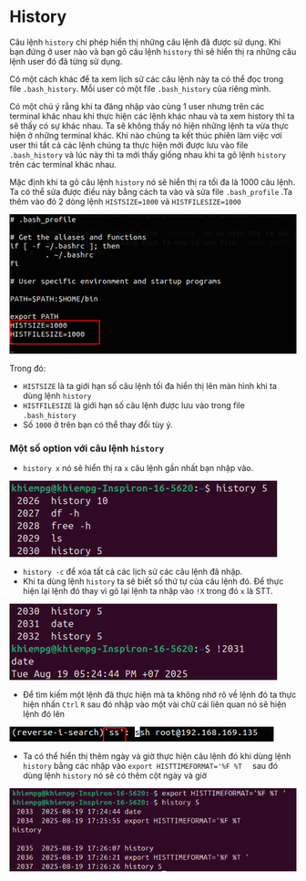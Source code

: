 # History

Câu lệnh `history` chi phép hiển thị những câu lệnh đã được sử dụng. Khi bạn đứng ở user nào và bạn gõ câu lệnh `history` thì sẽ hiển thị ra những câu lệnh user đó đã từng sử dụng.

Có một cách khác để ta xem lịch sử các câu lệnh này ta có thể đọc trong file `.bash_history`. Mỗi user có một file `.bash_history` của riêng mình.

Có một chú ý rằng khi ta đăng nhập vào cùng 1 user nhưng trên các terminal khác nhau khi thực hiện các lệnh khác nhau và ta xem history thì ta sẽ thấy có sự khác nhau. Ta sẽ không thấy nó hiện những lệnh ta vừa thực hiện ở những terminal khác. Khi nào chúng ta kết thúc phiên làm việc vơí user thì tất cả các lệnh chúng ta thực hiện mới được lưu vào file `.bash_history` và lúc này thì ta mới thấy giống nhau khi ta gõ lệnh `history` trên các terminal khác nhau.

Mặc định khi ta gõ câu lệnh `history` nó sẽ hiển thị ra tối đa là 1000 câu lệnh. Ta có thể sửa được điều này bằng cách ta vào và sửa file `.bash_profile` .Ta thêm vào đó 2 dòng lệnh `HISTSIZE=1000` và `HISTFILESIZE=1000`

![](../images/hi2.png)

Trong đó:

- `HISTSIZE` là ta giới hạn số câu lệnh tối đa hiển thị lên màn hình khi ta dùng lệnh `history`
- `HISTFILESIZE` là giới hạn số câu lệnh được lưu vào trong file `.bash_history`
- Số `1000` ở trên bạn có thể thay đổi tùy ý.

### Một số option với câu lệnh `history`

- `history x` nó sẽ hiển thị ra `x` câu lệnh gần nhất bạn nhập vào.

![](../images/hi3.png)

- `history -c` để xóa tất cả các lịch sử các câu lệnh đã nhập.
- Khi ta dùng lệnh `history` ta sẽ biết số thứ tự của câu lệnh đó. Để thực hiện lại lệnh đó thay vì gõ lại lệnh ta nhập vào `!X` trong đó `x` là STT.

![](../images/hi4.png)

- Để tìm kiếm một lệnh đã thực hiện mà ta không nhớ rõ về lệnh đó ta thực hiện nhấn `Ctrl` `R` sau đó nhập vào một vài chữ cái liên quan nó sẽ hiện lệnh đó lên

![](../images/hi5.png)

- Ta có thể hiển thị thêm ngày và giờ thực hiện câu lệnh đó khi dùng lệnh `history` bằng các nhập vào `export HISTTIMEFORMAT='%F %T  ` sau đó dùng lệnh `history` nó sẽ có thêm cột ngày và giờ

![](../images/hi6.png)
